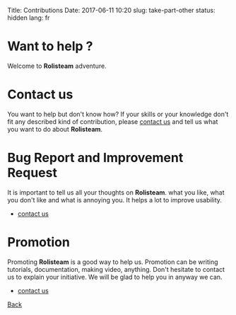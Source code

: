 Title: Contributions
Date: 2017-06-11 10:20
slug: take-part-other
status: hidden
lang: fr

# Want to help ?

Welcome to **Rolisteam** adventure.

# Contact us

You want to help but don't know how? 
If your skills or your knowledge don't fit any described kind of contribution, please [contact us]({filename}26_contactUs.md) and tell us what you want to do about **Rolisteam**.

# Bug Report and Improvement Request

It is important to tell us all your thoughts on **Rolisteam**.
what you like, what you don't like and what is annoying you.
It helps a lot to improve usability.

* [contact us]({filename}26_contactUs.md)

# Promotion

Promoting **Rolisteam** is a good way to help us. 
Promotion can be writing tutorials, documentation, making video, anything.
Don't hesitate to contact us to explain your initiative. We will be glad to help you in anyway we can.

* [contact us]({filename}26_contactUs.md)

[Back]({filename}30_TakePart.md)
